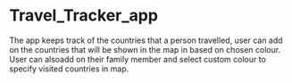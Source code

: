 # Travel_Tracker_app
The app keeps track of the countries that a person travelled, user can add on the countries that will be shown in the map in based on chosen colour. User can alsoadd on their family member and select custom colour to specify visited countries in map.
